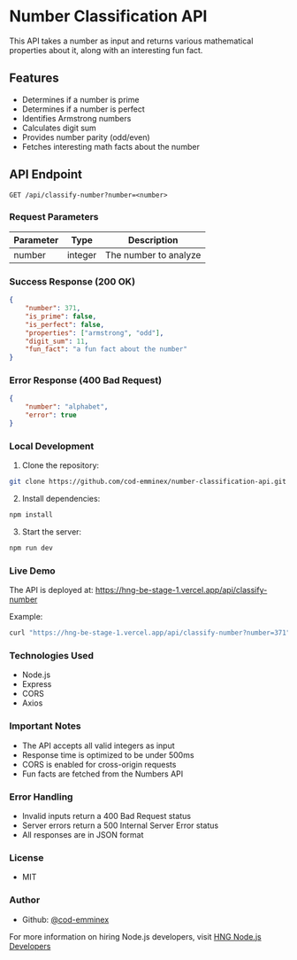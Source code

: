 # Number Classification API

This API takes a number as input and returns various mathematical properties about it, along with an interesting fun fact.

## Features

- Determines if a number is prime
- Determines if a number is perfect
- Identifies Armstrong numbers
- Calculates digit sum
- Provides number parity (odd/even)
- Fetches interesting math facts about the number

## API Endpoint

`GET /api/classify-number?number=<number>`

### Request Parameters

| Parameter | Type    | Description           |
|-----------|---------|----------------------|
| number    | integer | The number to analyze |

### Success Response (200 OK)

```json
{
    "number": 371,
    "is_prime": false,
    "is_perfect": false,
    "properties": ["armstrong", "odd"],
    "digit_sum": 11,
    "fun_fact": "a fun fact about the number"
}

```

### Error Response (400 Bad Request)
```json
{
    "number": "alphabet",
    "error": true
}
```

### Local Development
1. Clone the repository:
```bash
git clone https://github.com/cod-emminex/number-classification-api.git
```

2. Install dependencies:
```bash
npm install
```

3. Start the server:
```bash
npm run dev
```

### Live Demo
The API is deployed at: https://hng-be-stage-1.vercel.app/api/classify-number

Example:
```bash
curl "https://hng-be-stage-1.vercel.app/api/classify-number?number=371"
```

### Technologies Used
- Node.js
- Express
- CORS
- Axios

### Important Notes
- The API accepts all valid integers as input
- Response time is optimized to be under 500ms
- CORS is enabled for cross-origin requests
- Fun facts are fetched from the Numbers API

### Error Handling
- Invalid inputs return a 400 Bad Request status
- Server errors return a 500 Internal Server Error status
- All responses are in JSON format

### License
- MIT

### Author
- Github: [@cod-emminex](https://github.com/cod-emminex)

For more information on hiring Node.js developers, visit [HNG Node.js Developers](https://hng.tech/hire/nodejs-developers)

